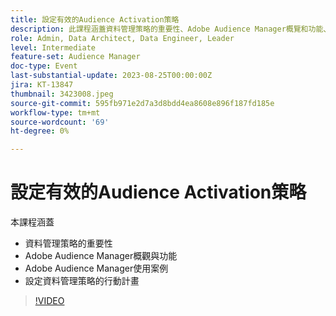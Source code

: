 ```yaml
---
title: 設定有效的Audience Activation策略
description: 此課程涵蓋資料管理策略的重要性、Adobe Audience Manager概覽和功能、Adobe Audience Manager使用案例、設定資料管理策略的行動計畫
role: Admin, Data Architect, Data Engineer, Leader
level: Intermediate
feature-set: Audience Manager
doc-type: Event
last-substantial-update: 2023-08-25T00:00:00Z
jira: KT-13847
thumbnail: 3423008.jpeg
source-git-commit: 595fb971e2d7a3d8bdd4ea8608e896f187fd185e
workflow-type: tm+mt
source-wordcount: '69'
ht-degree: 0%

---
```



# 設定有效的Audience Activation策略

本課程涵蓋

- 資料管理策略的重要性
- Adobe Audience Manager概觀與功能
- Adobe Audience Manager使用案例
- 設定資料管理策略的行動計畫

>[!VIDEO](https://video.tv.adobe.com/v/3423008/?learn=on)

